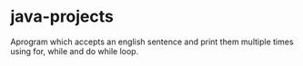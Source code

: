 # java-projects
Aprogram which accepts an english sentence and print them multiple times using for, while and do while loop.
